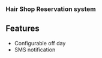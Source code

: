 <h3> Hair Shop Reservation system </h3>

Features
------------------
* Configurable off day
* SMS notification 
